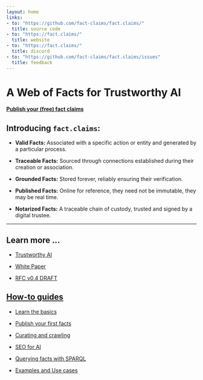 ```yaml
---
layout: home
links:
- to: "https://github.com/fact-claims/fact.claims/"
  title: source code
- to: "https://fact.claims/"
  title: website
- to: "https://fact.claims/"
  title: discord
- to: "https://github.com/fact-claims/fact.claims/issues"
  title: feedback
---
```

# A Web of Facts for Trustworthy AI


**[Publish your (free) fact claims](/facts/)**

## Introducing `fact.claims`:

- **Valid Facts:** Associated with a specific action or entity and generated by a particular process.

- **Traceable Facts:** Sourced through connections established during their creation or association.

- **Grounded Facts:** Stored forever, reliably ensuring their verification.

- **Published Facts:** Online for reference, they need not be immutable, they may be real time.

- **Notarized Facts:** A traceable chain of custody, trusted and signed by a digital trustee.

---

## Learn more ...

-  [Trustworthy AI](/trust/)

-  [White Paper](/paper/)

-  [RFC v0.4 DRAFT](/rfc/draft)

## [How-to guides](/howto/)

-  [Learn the basics](/howto/begin)

-  [Publish your first facts](/howto/fact.claims)

-  [Curating and crawling](/howto/crawling)

-  [SEO for AI](/howto/seo)

-  [Querying facts with SPARQL](/howto/sparql)

-  [Examples and Use cases](/usecase/)


